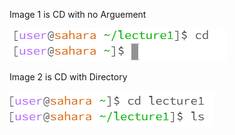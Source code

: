 Image 1 is CD with no Arguement

![Image](cdNoArg.png)

Image 2 is CD with Directory

![Image](cdDirectory.png)

